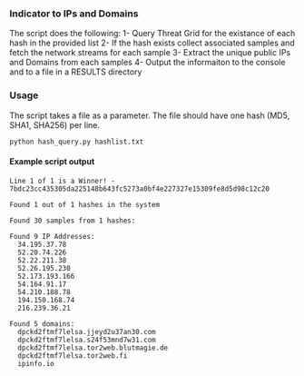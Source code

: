 ### Indicator to IPs and Domains

The script does the following:
1- Query Threat Grid for the existance of each hash in the provided list
2- If the hash exists collect associated samples and fetch the network streams for each sample
3- Extract the unique public IPs and Domains from each samples
4- Output the informaiton to the console and to a file in a RESULTS directory

### Usage
The script takes a file as a parameter. The file should have one hash (MD5, SHA1, SHA256) per line.
```
python hash_query.py hashlist.txt
```

#### Example script output
```
Line 1 of 1 is a Winner! - 7bdc23cc435305da225148b643fc5273a0bf4e227327e15309fe8d5d98c12c20

Found 1 out of 1 hashes in the system

Found 30 samples from 1 hashes:

Found 9 IP Addresses:
  34.195.37.78
  52.20.74.226
  52.22.211.38
  52.26.195.230
  52.173.193.166
  54.164.91.17
  54.210.188.78
  194.150.168.74
  216.239.36.21

Found 5 domains:
  dpckd2ftmf7lelsa.jjeyd2u37an30.com
  dpckd2ftmf7lelsa.s24f53mnd7w31.com
  dpckd2ftmf7lelsa.tor2web.blutmagie.de
  dpckd2ftmf7lelsa.tor2web.fi
  ipinfo.io
```

